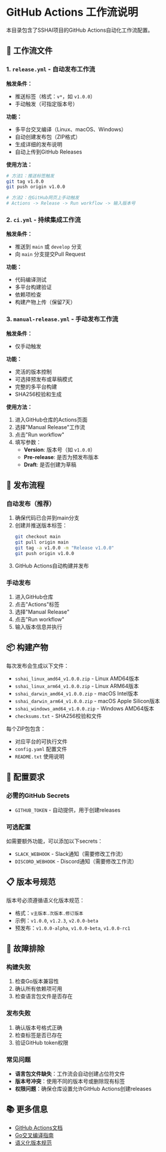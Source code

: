 # GitHub Actions 工作流说明

本目录包含了SSHAI项目的GitHub Actions自动化工作流配置。

## 📁 工作流文件

### 1. `release.yml` - 自动发布工作流
**触发条件：**
- 推送标签（格式：`v*`，如 `v1.0.0`）
- 手动触发（可指定版本号）

**功能：**
- 多平台交叉编译（Linux、macOS、Windows）
- 自动创建发布包（ZIP格式）
- 生成详细的发布说明
- 自动上传到GitHub Releases

**使用方法：**
```bash
# 方法1：推送标签触发
git tag v1.0.0
git push origin v1.0.0

# 方法2：在GitHub网页上手动触发
# Actions -> Release -> Run workflow -> 输入版本号
```

### 2. `ci.yml` - 持续集成工作流
**触发条件：**
- 推送到 `main` 或 `develop` 分支
- 向 `main` 分支提交Pull Request

**功能：**
- 代码编译测试
- 多平台构建验证
- 依赖项检查
- 构建产物上传（保留7天）

### 3. `manual-release.yml` - 手动发布工作流
**触发条件：**
- 仅手动触发

**功能：**
- 灵活的版本控制
- 可选择预发布或草稿模式
- 完整的多平台构建
- SHA256校验和生成

**使用方法：**
1. 进入GitHub仓库的Actions页面
2. 选择"Manual Release"工作流
3. 点击"Run workflow"
4. 填写参数：
   - **Version**: 版本号（如 `v1.0.0`）
   - **Pre-release**: 是否为预发布版本
   - **Draft**: 是否创建为草稿

## 🚀 发布流程

### 自动发布（推荐）
1. 确保代码已合并到main分支
2. 创建并推送版本标签：
   ```bash
   git checkout main
   git pull origin main
   git tag -a v1.0.0 -m "Release v1.0.0"
   git push origin v1.0.0
   ```
3. GitHub Actions自动构建并发布

### 手动发布
1. 进入GitHub仓库
2. 点击"Actions"标签
3. 选择"Manual Release"
4. 点击"Run workflow"
5. 输入版本信息并执行

## 📦 构建产物

每次发布会生成以下文件：
- `sshai_linux_amd64_v1.0.0.zip` - Linux AMD64版本
- `sshai_linux_arm64_v1.0.0.zip` - Linux ARM64版本
- `sshai_darwin_amd64_v1.0.0.zip` - macOS Intel版本
- `sshai_darwin_arm64_v1.0.0.zip` - macOS Apple Silicon版本
- `sshai_windows_amd64_v1.0.0.zip` - Windows AMD64版本
- `checksums.txt` - SHA256校验和文件

每个ZIP包包含：
- 对应平台的可执行文件
- `config.yaml` 配置文件
- `README.txt` 使用说明

## 🔧 配置要求

### 必需的GitHub Secrets
- `GITHUB_TOKEN` - 自动提供，用于创建releases

### 可选配置
如需要额外功能，可以添加以下secrets：
- `SLACK_WEBHOOK` - Slack通知（需要修改工作流）
- `DISCORD_WEBHOOK` - Discord通知（需要修改工作流）

## 📋 版本号规范

版本号必须遵循语义化版本规范：
- 格式：`v主版本.次版本.修订版本`
- 示例：`v1.0.0`, `v1.2.3`, `v2.0.0-beta`
- 预发布：`v1.0.0-alpha`, `v1.0.0-beta`, `v1.0.0-rc1`

## 🐛 故障排除

### 构建失败
1. 检查Go版本兼容性
2. 确认所有依赖项可用
3. 检查语言包文件是否存在

### 发布失败
1. 确认版本号格式正确
2. 检查标签是否已存在
3. 验证GitHub token权限

### 常见问题
- **语言包文件缺失**：工作流会自动创建占位符文件
- **版本号冲突**：使用不同的版本号或删除现有标签
- **权限问题**：确保仓库设置允许GitHub Actions创建releases

## 📚 更多信息

- [GitHub Actions文档](https://docs.github.com/en/actions)
- [Go交叉编译指南](https://golang.org/doc/install/source#environment)
- [语义化版本规范](https://semver.org/lang/zh-CN/)